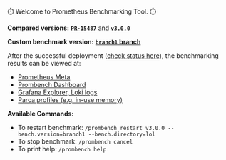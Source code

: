 ⏱️ Welcome to Prometheus Benchmarking Tool. ⏱️

**Compared versions:** [**`PR-15487`**](http://prombench.example.com/15487/prometheus-pr) and [**`v3.0.0`**](http://prombench.example.com/15487/prometheus-release)

**Custom benchmark version:** [**`branch1` branch**](https://github.com/prometheus/test-infra/tree/branch1/prombench/lol)

After the successful deployment ([check status here](https://github.com/prometheus/prometheus/actions/workflows/prombench.yml)), the benchmarking results can be viewed at:

- [Prometheus Meta](http://prombench.example.com/prometheus-meta/graph?g0.expr={namespace%3D"prombench-15487"}&g0.tab=1)
- [Prombench Dashboard](http://prombench.example.com/grafana/d/7gmLoNDmz/prombench?orgId=1&var-pr-number=15487)
- [Grafana Explorer, Loki logs](http://prombench.example.com/grafana/explore?orgId=1&left=["now-6h","now","loki-meta",{},{"mode":"Logs"},{"ui":[true,true,true,"none"]}])
- [Parca profiles (e.g. in-use memory)](http://prombench.example.com/profiles?expression_a=memory%3Ainuse_space%3Abytes%3Aspace%3Abytes%7Bpr_number%3D%2215487%22%7D&time_selection_a=relative:minute|15)

**Available Commands:**
* To restart benchmark: `/prombench restart v3.0.0 --bench.version=branch1 --bench.directory=lol`
* To stop benchmark: `/prombench cancel`
* To print help: `/prombench help`
